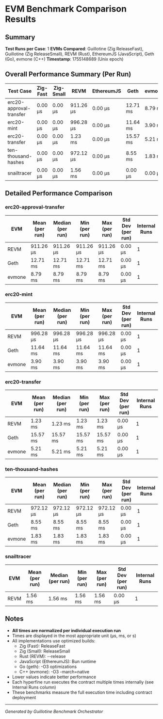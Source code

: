 # EVM Benchmark Comparison Results

## Summary

**Test Runs per Case**: 1
**EVMs Compared**: Guillotine (Zig ReleaseFast), Guillotine (Zig ReleaseSmall), REVM (Rust), EthereumJS (JavaScript), Geth (Go), evmone (C++)
**Timestamp**: 1755148689 (Unix epoch)

## Overall Performance Summary (Per Run)

| Test Case | Zig-Fast | Zig-Small | REVM | EthereumJS | Geth | evmone |
|-----------|----------|-----------|------|------------|------|--------|
| erc20-approval-transfer   | 0.00 μs | 0.00 μs | 911.26 μs | 0.00 μs | 12.71 ms | 8.79 ms |
| erc20-mint                | 0.00 μs | 0.00 μs | 996.28 μs | 0.00 μs | 11.64 ms | 3.90 ms |
| erc20-transfer            | 0.00 μs | 0.00 μs | 1.23 ms | 0.00 μs | 15.57 ms | 5.21 ms |
| ten-thousand-hashes       | 0.00 μs | 0.00 μs | 972.12 μs | 0.00 μs | 8.55 ms | 1.83 ms |
| snailtracer               | 0.00 μs | 0.00 μs | 1.56 ms | 0.00 μs | 0.00 μs | 0.00 μs |

## Detailed Performance Comparison

### erc20-approval-transfer

| EVM | Mean (per run) | Median (per run) | Min (per run) | Max (per run) | Std Dev (per run) | Internal Runs |
|-----|----------------|------------------|---------------|---------------|-------------------|---------------|
| REVM        | 911.26 μs | 911.26 μs | 911.26 μs | 911.26 μs | 0.00 μs |             1 |
| Geth        | 12.71 ms | 12.71 ms | 12.71 ms | 12.71 ms | 0.00 μs |             1 |
| evmone      | 8.79 ms | 8.79 ms | 8.79 ms | 8.79 ms | 0.00 μs |             1 |

### erc20-mint

| EVM | Mean (per run) | Median (per run) | Min (per run) | Max (per run) | Std Dev (per run) | Internal Runs |
|-----|----------------|------------------|---------------|---------------|-------------------|---------------|
| REVM        | 996.28 μs | 996.28 μs | 996.28 μs | 996.28 μs | 0.00 μs |             1 |
| Geth        | 11.64 ms | 11.64 ms | 11.64 ms | 11.64 ms | 0.00 μs |             1 |
| evmone      | 3.90 ms | 3.90 ms | 3.90 ms | 3.90 ms | 0.00 μs |             1 |

### erc20-transfer

| EVM | Mean (per run) | Median (per run) | Min (per run) | Max (per run) | Std Dev (per run) | Internal Runs |
|-----|----------------|------------------|---------------|---------------|-------------------|---------------|
| REVM        | 1.23 ms | 1.23 ms | 1.23 ms | 1.23 ms | 0.00 μs |             1 |
| Geth        | 15.57 ms | 15.57 ms | 15.57 ms | 15.57 ms | 0.00 μs |             1 |
| evmone      | 5.21 ms | 5.21 ms | 5.21 ms | 5.21 ms | 0.00 μs |             1 |

### ten-thousand-hashes

| EVM | Mean (per run) | Median (per run) | Min (per run) | Max (per run) | Std Dev (per run) | Internal Runs |
|-----|----------------|------------------|---------------|---------------|-------------------|---------------|
| REVM        | 972.12 μs | 972.12 μs | 972.12 μs | 972.12 μs | 0.00 μs |             1 |
| Geth        | 8.55 ms | 8.55 ms | 8.55 ms | 8.55 ms | 0.00 μs |             1 |
| evmone      | 1.83 ms | 1.83 ms | 1.83 ms | 1.83 ms | 0.00 μs |             1 |

### snailtracer

| EVM | Mean (per run) | Median (per run) | Min (per run) | Max (per run) | Std Dev (per run) | Internal Runs |
|-----|----------------|------------------|---------------|---------------|-------------------|---------------|
| REVM        | 1.56 ms | 1.56 ms | 1.56 ms | 1.56 ms | 0.00 μs |             1 |


## Notes

- **All times are normalized per individual execution run**
- Times are displayed in the most appropriate unit (μs, ms, or s)
- All implementations use optimized builds:
  - Zig (Fast): ReleaseFast
  - Zig (Small): ReleaseSmall
  - Rust (REVM): --release
  - JavaScript (EthereumJS): Bun runtime
  - Go (geth): -O3 optimizations
  - C++ (evmone): -O3 -march=native
- Lower values indicate better performance
- Each hyperfine run executes the contract multiple times internally (see Internal Runs column)
- These benchmarks measure the full execution time including contract deployment

---

*Generated by Guillotine Benchmark Orchestrator*
